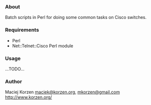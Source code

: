 ### About
Batch scripts in Perl for doing some common tasks on Cisco switches.

### Requirements
* Perl
* Net::Telnet::Cisco Perl module

### Usage
...TODO...

### Author
Maciej Korzen
maciek@korzen.org, mkorzen@gmail.com
http://www.korzen.org/
